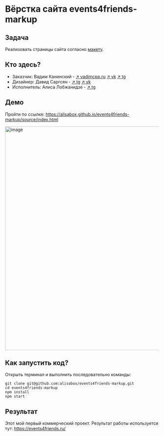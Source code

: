 # Вёрстка сайта events4friends-markup

## Задача

Реализовать страницы сайта согласно [макету](https://www.figma.com/file/UnqmzPf8WxFQHkXLGIfiuD/?node-id=12%3A2).

##  Кто здесь?

* Заказчик: Вадим Канинский - [↗️ vadimcpp.ru](https://vadimcpp.ru/) [↗️ vk](https://vk.com/vadimcpp) [↗️ tg](https://t.me/vadimcpp)
* Дизайнер: Давид Саргсян - [↗️ tg](https://t.me/d_sargs) [↗️ vk](https://vk.com/d.sargs)
* Исполнитель:  Алиса Лобжанидзе - [↗️ tg](https://t.me/alisabox)

## Демо

Пройти по ссылке: https://alisabox.github.io/events4friends-markup/source/index.html

<img width="730" alt="image" src="https://user-images.githubusercontent.com/77010822/128285716-5c61772a-682a-4984-a877-6b9437cbd9d4.png">

## Как запустить код?

Открыть терминал и выполнить последовательно команды:

```
git clone git@github.com:alisabox/events4friends-markup.git
cd events4friends-markup
npm install
npm start
```

## Результат

Этот мой первый коммерческий проект. Результат работы используется тут: https://events4friends.ru/

